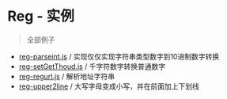 # Reg - 实例
> 全部例子

* [reg-parseint.js](https://github.com/JiangWeixian/JS-Tips/blob/master/docs/Reg/JS/reg-parseInt.js) / 实现仅仅实现字符串类型数字到10进制数字转换
* [reg-setGetThoud.js](https://github.com/JiangWeixian/JS-Tips/blob/master/docs/Reg/JS/reg-thoud.js) / 千字符数字转换普通数字
* [reg-regurl.js](https://github.com/JiangWeixian/JS-Tips/blob/master/docs/Reg/Reg-%E5%8C%B9%E9%85%8D%E8%A7%84%E5%88%99.md) / 解析地址字符串
* [reg-upper2line](https://github.com/JiangWeixian/JS-Tips/blob/master/docs/Reg/JS/reg-upper2line.js) / 大写字母变成小写，并在前面加上下划线